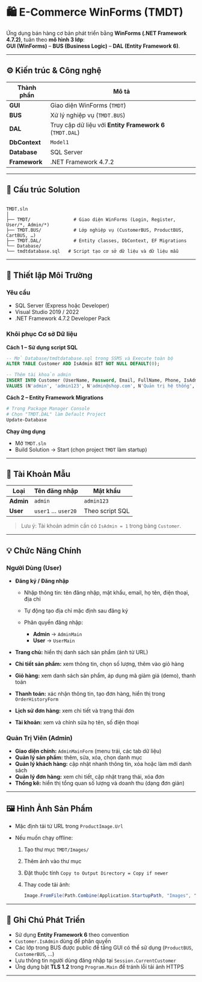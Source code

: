 
# 🛍️ E-Commerce WinForms (TMDT)

Ứng dụng bán hàng cơ bản phát triển bằng **WinForms (.NET Framework 4.7.2)**, tuân theo **mô hình 3 lớp**:  
**GUI (WinForms)** – **BUS (Business Logic)** – **DAL (Entity Framework 6)**.

---

## ⚙️ Kiến trúc & Công nghệ

| Thành phần | Mô tả |
|-------------|-------|
| **GUI** | Giao diện WinForms (`TMDT`) |
| **BUS** | Xử lý nghiệp vụ (`TMDT.BUS`) |
| **DAL** | Truy cập dữ liệu với **Entity Framework 6** (`TMDT.DAL`) |
| **DbContext** | `Model1` |
| **Database** | SQL Server |
| **Framework** | .NET Framework 4.7.2 |

---

## 📁 Cấu trúc Solution

```

TMDT.sln
│
├── TMDT/                # Giao diện WinForms (Login, Register, User/*, Admin/*)
├── TMDT.BUS/            # Lớp nghiệp vụ (CustomerBUS, ProductBUS, CartBUS, …)
├── TMDT.DAL/            # Entity classes, DbContext, EF Migrations
└── Database/
└── tmdtdatabase.sql   # Script tạo cơ sở dữ liệu và dữ liệu mẫu

````

---

## 🧩 Thiết lập Môi Trường

### Yêu cầu
- SQL Server (Express hoặc Developer)
- Visual Studio 2019 / 2022  
- .NET Framework 4.7.2 Developer Pack  

### Khôi phục Cơ sở Dữ liệu

**Cách 1 – Sử dụng script SQL**
```sql
-- Mở Database/tmdtdatabase.sql trong SSMS và Execute toàn bộ
ALTER TABLE Customer ADD IsAdmin BIT NOT NULL DEFAULT(0);

-- Thêm tài khoản admin
INSERT INTO Customer (UserName, Password, Email, FullName, Phone, IsAdmin)
VALUES (N'admin', 'admin123', N'admin@shop.com', N'Quản trị hệ thống', N'0900000000', 1);
````

**Cách 2 – Entity Framework Migrations**

```powershell
# Trong Package Manager Console
# Chọn "TMDT.DAL" làm Default Project
Update-Database
```

**Chạy ứng dụng**

* Mở `TMDT.sln`
* Build Solution → Start (chọn project `TMDT` làm startup)

---

## 👤 Tài Khoản Mẫu

| Loại      | Tên đăng nhập      | Mật khẩu        |
| --------- | ------------------ | --------------- |
| **Admin** | `admin`            | `admin123`      |
| **User**  | `user1` … `user20` | Theo script SQL |

> Lưu ý: Tài khoản admin cần có `IsAdmin = 1` trong bảng `Customer`.

---

## 💡 Chức Năng Chính

### Người Dùng (User)

* **Đăng ký / Đăng nhập**

  * Nhập thông tin: tên đăng nhập, mật khẩu, email, họ tên, điện thoại, địa chỉ
  * Tự động tạo địa chỉ mặc định sau đăng ký
  * Phân quyền đăng nhập:

    * **Admin** → `AdminMain`
    * **User** → `UserMain`

* **Trang chủ:** hiển thị danh sách sản phẩm (ảnh từ URL)

* **Chi tiết sản phẩm:** xem thông tin, chọn số lượng, thêm vào giỏ hàng

* **Giỏ hàng:** xem danh sách sản phẩm, áp dụng mã giảm giá (demo), thanh toán

* **Thanh toán:** xác nhận thông tin, tạo đơn hàng, hiển thị trong `OrderHistoryForm`

* **Lịch sử đơn hàng:** xem chi tiết và trạng thái đơn

* **Tài khoản:** xem và chỉnh sửa họ tên, số điện thoại

### Quản Trị Viên (Admin)

* **Giao diện chính:** `AdminMainForm` (menu trái, các tab dữ liệu)
* **Quản lý sản phẩm:** thêm, sửa, xóa, chọn danh mục
* **Quản lý khách hàng:** cập nhật nhanh thông tin, xóa hoặc làm mới danh sách
* **Quản lý đơn hàng:** xem chi tiết, cập nhật trạng thái, xóa đơn
* **Thống kê:** hiển thị tổng quan số lượng và doanh thu (dạng đơn giản)

---

## 🖼️ Hình Ảnh Sản Phẩm

* Mặc định tải từ URL trong `ProductImage.Url`
* Nếu muốn chạy offline:

  1. Tạo thư mục `TMDT/Images/`
  2. Thêm ảnh vào thư mục
  3. Đặt thuộc tính `Copy to Output Directory = Copy if newer`
  4. Thay code tải ảnh:

     ```csharp
     Image.FromFile(Path.Combine(Application.StartupPath, "Images", "xxx.jpg"));
     ```

---


## 🧠 Ghi Chú Phát Triển

* Sử dụng **Entity Framework 6** theo convention
* `Customer.IsAdmin` dùng để phân quyền
* Các lớp trong BUS được public để tầng GUI có thể sử dụng (`ProductBUS`, `CustomerBUS`, …)
* Lưu thông tin người dùng đăng nhập tại `Session.CurrentCustomer`
* Ứng dụng bật **TLS 1.2** trong `Program.Main` để tránh lỗi tải ảnh HTTPS

---

